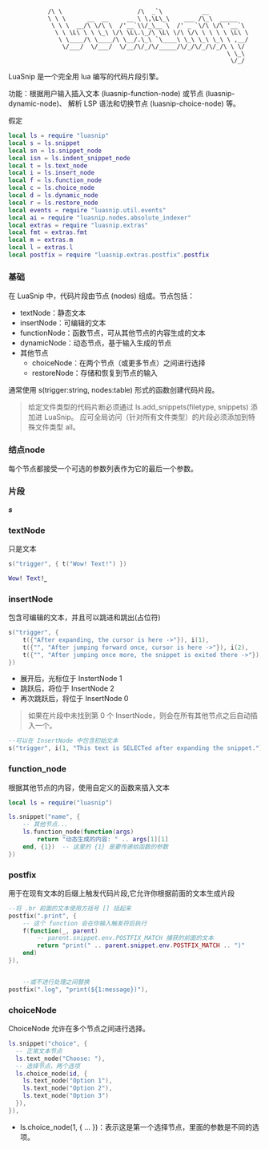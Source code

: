 <!-- luasnip.md -->



```
           /\ \                     /\  _`\           __
           \ \ \      __  __     __ \ \,\L\_\    ___ /\_\  _____
            \ \ \  __/\ \/\ \  /'__`\\/_\__ \  /' _ `\/\ \/\ '__`\
             \ \ \L\ \ \ \_\ \/\ \L\.\_/\ \L\ \/\ \/\ \ \ \ \ \L\ \
              \ \____/\ \____/\ \__/.\_\ `\____\ \_\ \_\ \_\ \ ,__/
               \/___/  \/___/  \/__/\/_/\/_____/\/_/\/_/\/_/\ \ \/
                                                             \ \_\
                                                              \/_/
```

LuaSnip 是一个完全用 lua 编写的代码片段引擎。

功能：根据用户输入插入文本 (luasnip-function-node) 或节点 (luasnip-dynamic-node)、 解析 LSP 语法和切换节点 (luasnip-choice-node) 等。


假定
```lua
local ls = require "luasnip"
local s = ls.snippet
local sn = ls.snippet_node
local isn = ls.indent_snippet_node
local t = ls.text_node
local i = ls.insert_node
local f = ls.function_node
local c = ls.choice_node
local d = ls.dynamic_node
local r = ls.restore_node
local events = require "luasnip.util.events"
local ai = require "luasnip.nodes.absolute_indexer"
local extras = require "luasnip.extras"
local fmt = extras.fmt
local m = extras.m
local l = extras.l
local postfix = require "luasnip.extras.postfix".postfix
```



### 基础

在 LuaSnip 中，代码片段由节点 (nodes) 组成。节点包括：

- textNode：静态文本
- insertNode：可编辑的文本
- functionNode：函数节点，可从其他节点的内容生成的文本
- dynamicNode：动态节点，基于输入生成的节点
- 其他节点
    - choiceNode：在两个节点（或更多节点）之间进行选择
    - restoreNode：存储和恢复到节点的输入


通常使用 s(trigger:string, nodes:table) 形式的函数创建代码片段。

> 给定文件类型的代码片断必须通过 ls.add_snippets(filetype, snippets) 添加进 LuaSnip。
> 应可全局访问（针对所有文件类型）的片段必须添加到特殊文件类型 all。



### 结点node 
每个节点都接受一个可选的参数列表作为它的最后一个参数。


### 片段

***s***








### textNode


只是文本

```lua
s("trigger", { t("Wow! Text!") })

Wow! Text!⎵
```


### insertNode

包含可编辑的文本，并且可以跳进和跳出(占位符)

```lua
s("trigger", {
    t({"After expanding, the cursor is here ->"}), i(1),
    t({"", "After jumping forward once, cursor is here ->"}), i(2),
    t({"", "After jumping once more, the snippet is exited there ->"}), i(0),
})
```

- 展开后，光标位于 InstertNode 1
- 跳跃后，将位于 InsertNode 2
- 再次跳跃后，将位于 InsertNode 0

> 如果在片段中未找到第 0 个 InsertNode，则会在所有其他节点之后自动插入一个。


```lua
--可以在 InsertNode 中包含初始文本
s("trigger", i(1, "This text is SELECTed after expanding the snippet."))
```



### function_node

根据其他节点的内容，使用自定义的函数来插入文本


```lua
local ls = require("luasnip")

ls.snippet("name", {
    -- 其他节点...
    ls.function_node(function(args)
        return "动态生成的内容: " .. args[1][1]
    end, {1})  -- 这里的 {1} 是要传递给函数的参数
})
```









### postfix

用于在现有文本的后缀上触发代码片段,它允许你根据前面的文本生成片段

```lua
--将 .br 前面的文本使用方括号 [] 括起来
postfix(".print", {
    -- 这个 function 会在你输入触发符后执行
    f(function(_, parent)
        -- parent.snippet.env.POSTFIX_MATCH 捕获的前面的文本
        return "print(" .. parent.snippet.env.POSTFIX_MATCH .. ")"
    end)
}),


    --或不进行处理之间替换
postfix(".log", "print(${1:message})"),

```




### choiceNode

ChoiceNode 允许在多个节点之间进行选择。


```lua
ls.snippet("choice", {
  -- 正常文本节点
  ls.text_node("Choose: "),
  -- 选择节点，两个选项
  ls.choice_node(id, {
    ls.text_node("Option 1"),
    ls.text_node("Option 2"),
    ls.text_node("Option 3")
  }),
}),
```

- ls.choice_node(1, { ... })：表示这是第一个选择节点，里面的参数是不同的选项。



